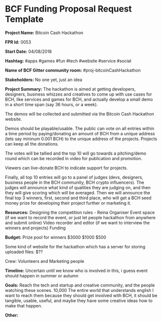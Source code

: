 
# BCF Funding Proposal Request Template

**Project Name:**
Bitcoin Cash Hackathon

**FPR Id:**
0053

**Start Date:**
04/08/2018

**Hashtag:**
#apps #games #fun #tech #website #service #social

**Name of BCF Gitter community room:**
#proj-bitcoinCashHackathon

**Stakeholders:**
No one yet, just an idea

**Project Summary:**
The hackathon is aimed at getting developers, designers, business whizzes and creatives to come up with use cases for BCH, like services and games for BCH, and actually develop a small demo in a short time span (say 36 hours, or a week).

The demos will be collected and submitted via the Bitcoin Cash Hackathon website.

Demos should be playable/usable.  The public can vote on all entries within a time period by paying/donating an amount of BCH from a unique address (lets say mininum 0.001 BCH) to the unique address of the projects.  Projects can keep all the donations.

The votes will be tallied and the top 10 will go towards a pitching/demo round which can be recorded in video for publication and promotion.

Viewers can live-donate BCH to indicate support for projects.

Finally, all top 10 entries will go to a panel of judges (devs, designers, business people in the BCH community, BCH crypto influencers).  The judges will announce what kind of qualities they are judging on, and then they will give scoring which will be averaged.  Then we will announce the final top 3 winners, first, second and third place, who will get a BCH seed money prize for developing their project further or marketing it.



**Resources:**
Designing the competition rules - Reina
Organiser
Event space (if we want to record the event, or just let people hackathon from anywhere and submit online)
Video recorder and editor (if we want to interview the winners and projects)
Funding

**Budget:**
Prize pool for winners
$3000
$1000
$500

Some kind of website for the hackathon which has a server for storing uploaded files: $??

Crew: 
Volunteers and Marketing people 

**Timeline:**
Uncertain until we know who is involved in this, i guess event should happen in summer or autumn

**Goals:**
Reach the tech and startup and creative community, and the people watching these scenes.
10,000
The entire world that understands english
I want to reach them because they should get involved with BCH, it should be tangible, usable, useful, and maybe they have some creative ideas how to make that happen.

**Other:** 

